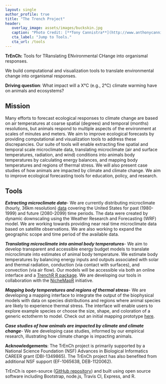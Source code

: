 ```yaml
---
layout: single
author_profile: true
title: "The Trench Project"
header:
   overlay_image: assets/images/buckskin.jpg
   caption: "Photo Credit: [**Tony Cannistra**](http://www.anthonycannistra.com)"
   cta_label: "Jump to Tools."
   cta_url: /tools
---
```



**TrEnCh:** Tools for TRanslating ENvironmental CHange into organismal responses.

We build computational and visualization tools to translate environmental change into organismal responses.

**Driving question**: What impact will a X°C (e.g., 2°C) climate warming have on animals and ecosystems?

## Mission
Many efforts to forecast ecological responses to climate change are based on air temperatures at coarse spatial (degrees) and temporal (months) resolutions, but animals respond to multiple aspects of the environment at scales of minutes and meters.  We aim to improve ecological forecasts by providing computational and visualization tools to address these discrepancies.  Our suite of tools will enable extracting fine spatial and temporal scale microclimate data, translating microclimate (air and surface temperatures, radiation, and wind) conditions into animals body temperatures by calculating energy balances, and mapping body temperatures and regions of thermal stress.  We will also present case studies of how animals are impacted by climate and climate change.  We aim to improve ecological forecasting tools for education, policy, and research.

## Tools

***Extracting microclimate data***-  We are currently distributing microclimate (hourly, 36km resolution) [data](http://microclim.org/) covering the United States for past (1980-1999) and future (2080-2099) time periods.  The data were created by dynamic downscaling using the Weather Research and Forecasting (WRF) model.  We are working towards providing near real time microclimate data based on satellite observations.  We are also working to expand the geographic scope and time period of the available data.

***Translating microclimate into animal body temperatures***- We aim to develop transparent and accessible energy budget models to translate microclimate into estimates of animal body temperature.  We estimate body temperatures by balancing energy inputs and outputs associated with solar and thermal radiation, conduction (via contact with surfaces), and convection (via air flow).  Our models will be accessible via both an online interface and a [TrenchR R package](https://github.com/trenchproject/TrenchR). We are developing our tools in collaboration with the [NicheMapR](https://twitter.com/nichemapr) initiative.

***Mapping body temperatures and regions of thermal stress***- We are developing a mapping interface to integrate the output of the biophysical models with data on species distributions and regions where animal species are likely to experience thermal stress.  The interface will enable users to explore example species or choose the size, shape, and coloration of a generic ectotherm to model. Check out an initial mapping prototype [here](http://biophys.microclim.org/).

***Case studies of how animals are impacted by climate and climate change***- We are developing case studies, informed by our empirical research, illustrating how climate change is impacting animals.

**Acknowledgements**: The TrEnCh project is primarily supported by a National Science Foundation (NSF) Advances in Biological Informatics CAREER grant (DBI-1349865).  The TrEnCh project has also benefited from additional NSF support (EF-1065638, DEB-1120062).

TrEnCh is open-source ([GitHub repository](https://github.com/trenchproject)) and built using open source software including Bootstrap, node.js, Travis CI, Express, and R.  

